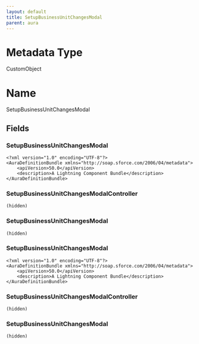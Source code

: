 ```yaml
---
layout: default
title: SetupBusinessUnitChangesModal
parent: aura
---
```

# Metadata Type
CustomObject

# Name
SetupBusinessUnitChangesModal
## Fields
### SetupBusinessUnitChangesModal

```
<?xml version="1.0" encoding="UTF-8"?>
<AuraDefinitionBundle xmlns="http://soap.sforce.com/2006/04/metadata">
    <apiVersion>50.0</apiVersion>
    <description>A Lightning Component Bundle</description>
</AuraDefinitionBundle>
```
### SetupBusinessUnitChangesModalController

```
(hidden)
```
### SetupBusinessUnitChangesModal

```
(hidden)
```
### SetupBusinessUnitChangesModal

```
<?xml version="1.0" encoding="UTF-8"?>
<AuraDefinitionBundle xmlns="http://soap.sforce.com/2006/04/metadata">
    <apiVersion>50.0</apiVersion>
    <description>A Lightning Component Bundle</description>
</AuraDefinitionBundle>
```
### SetupBusinessUnitChangesModalController

```
(hidden)
```
### SetupBusinessUnitChangesModal

```
(hidden)
```
